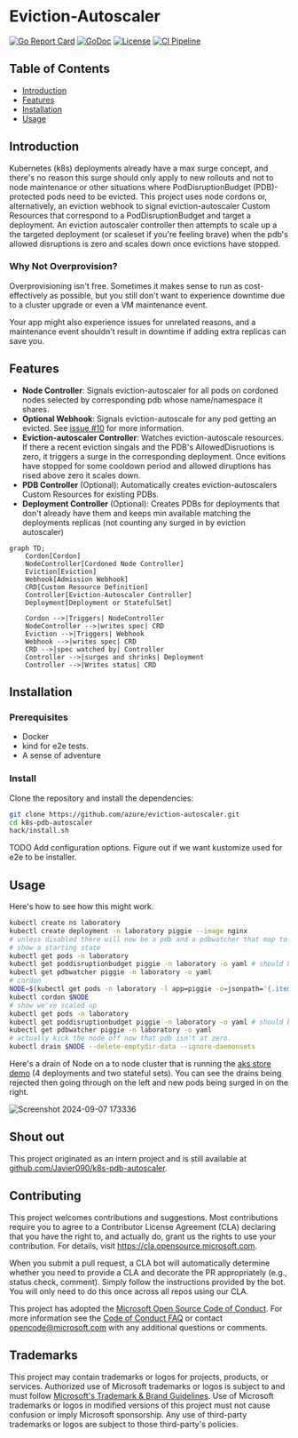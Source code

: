 # Eviction-Autoscaler

[![Go Report Card](https://goreportcard.com/badge/github.com/azure/eviction-autoscaler)](https://goreportcard.com/report/github.com/azure/eviction-autoscaler)
[![GoDoc](https://pkg.go.dev/badge/github.com/azure/eviction-autoscaler)](https://pkg.go.dev/github.com/azure/eviction-autoscaler)
[![License](https://img.shields.io/badge/license-MIT-blue.svg)](LICENSE)
[![CI Pipeline](https://github.com/azure/eviction-autoscaler/actions/workflows/ci.yml/badge.svg)](https://github.com/azure/eviction-autoscaler/actions/workflows/ci.yml)


## Table of Contents

- [Introduction](#introduction)
- [Features](#features)
- [Installation](#installation)
- [Usage](#usage)

## Introduction

Kubernetes (k8s) deployments already have a max surge concept, and there's no reason this surge should only apply to new rollouts and not to node maintenance or other situations where PodDisruptionBudget (PDB)-protected pods need to be evicted.
This project uses node cordons or, alternatively, an eviction webhook to signal eviction-autoscaler Custom Resources that correspond to a PodDisruptionBudget and target a deployment. An eviction autoscaler controller then attempts to scale up a the targeted deployment (or scaleset if you're feeling brave) when the pdb's allowed disruptions is zero and scales down once evictions have stopped.

### Why Not Overprovision?

Overprovisioning isn't free. Sometimes it makes sense to run as cost-effectively as possible, but you still don't want to experience downtime due to a cluster upgrade or even a VM maintenance event.  

Your app might also experience issues for unrelated reasons, and a maintenance event shouldn't result in downtime if adding extra replicas can save you.



## Features

- **Node Controller**: Signals eviction-autoscaler for all pods on cordoned nodes selected by corresponding pdb whose name/namespace it shares.
- **Optional Webhook**: Signals eviction-autoscale for any pod getting an evicted. See [issue #10](https://github.com/azure/eviction-autoscaler/issues/10) for more information.
- **Eviction-autoscaler Controller**: Watches eviction-autoscale resources. If there a recent eviction singals and the PDB's AllowedDisruotions is zero, it triggers a surge in the corresponding deployment. Once evitions have stopped for some cooldown period and allowed diruptions has rised above zero it scales down.
- **PDB Controller** (Optional): Automatically creates eviction-autoscalers Custom Resources for existing PDBs.
- **Deployment Controller** (Optional): Creates PDBs for deployments that don't already have them and keeps min available matching the deployments replicas (not counting any surged in by eviction autoscaler)



```mermaid
graph TD;
    Cordon[Cordon]
    NodeController[Cordoned Node Controller]
    Eviction[Eviction]
    Webhook[Admission Webhook]
    CRD[Custom Resource Definition]
    Controller[Eviction-Autoscaler Controller]
    Deployment[Deployment or StatefulSet]

    Cordon -->|Triggers| NodeController
    NodeController -->|writes spec| CRD
    Eviction -->|Triggers| Webhook
    Webhook -->|writes spec| CRD 
    CRD -->|spec watched by| Controller
    Controller -->|surges and shrinks| Deployment
    Controller -->|Writes status| CRD
```

## Installation

### Prerequisites

- Docker
- kind for e2e tests.
- A sense of adventure

### Install

Clone the repository and install the dependencies:

```bash
git clone https://github.com/azure/eviction-autoscaler.git
cd k8s-pdb-autoscaler
hack/install.sh
```

TODO Add configuration options. Figure out if we want kustomize used for e2e to be installer.

## Usage
Here's how to see how this might work.

```bash
kubectl create ns laboratory
kubectl create deployment -n laboratory piggie --image nginx
# unless disabled there will now be a pdb and a pdbwatcher that map to the deployment
# show a starting state
kubectl get pods -n laboratory
kubectl get poddisruptionbudget piggie -n laboratory -o yaml # should be allowed disruptions 0
kubectl get pdbwatcher piggie -n laboratory -o yaml
# cordon
NODE=$(kubectl get pods -n laboratory -l app=piggie -o=jsonpath='{.items[*].spec.nodeName}')
kubectl cordon $NODE
# show we've scaled up
kubectl get pods -n laboratory
kubectl get poddisruptionbudget piggie -n laboratory -o yaml # should be allowed disruptions 1
kubectl get pdbwatcher piggie -n laboratory -o yaml
# actually kick the node off now that pdb isn't at zero.
kubectl drain $NODE --delete-emptydir-data --ignore-daemonsets

```
Here's a drain of  Node on a to node cluster that is running the [aks store demo](https://github.com/Azure-Samples/aks-store-demo) (4 deployments and two stateful sets). You can see the drains being rejected then going through on the left and new pods being surged in on the right.

![Screenshot 2024-09-07 173336](https://github.com/user-attachments/assets/c7407ae5-6fcd-48d4-900d-32a7c6ca8b08)

## Shout out 

This project originated as an intern project and is still available at [github.com/Javier090/k8s-pdb-autoscaler](https://github.com/Javier090/k8s-pdb-autoscaler). 

## Contributing

This project welcomes contributions and suggestions.  Most contributions require you to agree to a
Contributor License Agreement (CLA) declaring that you have the right to, and actually do, grant us
the rights to use your contribution. For details, visit https://cla.opensource.microsoft.com.

When you submit a pull request, a CLA bot will automatically determine whether you need to provide
a CLA and decorate the PR appropriately (e.g., status check, comment). Simply follow the instructions
provided by the bot. You will only need to do this once across all repos using our CLA.

This project has adopted the [Microsoft Open Source Code of Conduct](https://opensource.microsoft.com/codeofconduct/).
For more information see the [Code of Conduct FAQ](https://opensource.microsoft.com/codeofconduct/faq/) or
contact [opencode@microsoft.com](mailto:opencode@microsoft.com) with any additional questions or comments.



## Trademarks

This project may contain trademarks or logos for projects, products, or services. Authorized use of Microsoft 
trademarks or logos is subject to and must follow 
[Microsoft's Trademark & Brand Guidelines](https://www.microsoft.com/en-us/legal/intellectualproperty/trademarks/usage/general).
Use of Microsoft trademarks or logos in modified versions of this project must not cause confusion or imply Microsoft sponsorship.
Any use of third-party trademarks or logos are subject to those third-party's policies.

  

